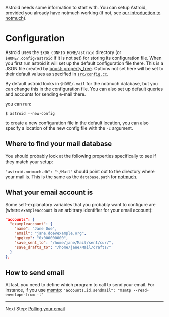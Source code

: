 Astroid needs some information to start with. You can setup Astroid, provided you already have notmuch working (if not, see [our introduction to notmuch][notmuchintro]).


# Configuration

Astroid uses the `$XDG_CONFIG_HOME/astroid` directory (or `$HOME/.config/astroid` if it is not set) for storing its configuration file. When you first run astroid it will set up the default configuration file there. This is a JSON file created by [boost::property_tree]. Options not set here will be set to their default values as specified in [`src/config.cc`](https://github.com/gauteh/astroid/blob/master/src/config.cc#L78).

[boost::property_tree]: http://www.boost.org/doc/libs/1_56_0/doc/html/property_tree.html


By default astroid looks in `$HOME/.mail` for the notmuch database, but you can change this in the configuration file. You can also set up default queries and accounts for sending e-mail there.

you can run:

` $ astroid --new-config `

to create a new configuration file in the default location, you can also specify a location of the new config file with the `-c` argument.


## Where to find your mail database

You should probably look at the following properties specifically to see if they match your setup:

`"astroid.notmuch.db": "~/Mail"` should point out to the directory where your mail is. This is the same as the `database.path` for [notmuch][notmuchintro].

## What your email account is

Some self-explanatory variables that you probably want to configure are (where `exampleaccount` is an arbitrary identifier for your email account):

```json
"accounts": {
  "exampleaccount": {
    "name": "Jane Doe",
    "email": "jane.doe@example.org",
    "gpgkey": "0x000000000",
    "save_sent_to": "/home/jane/Mail/sent/cur/",
    "save_drafts_to": "/home/jane/Mail/drafts/"
  }
},
```

## How to send email

At last, you need to define which program to call to send your email. For instance, if you use [msmtp](http://msmtp.sourceforge.net/): `"accounts.id.sendmail": "msmtp --read-envelope-from -t"` 

[notmuchintro]: ./Introduction-to-notmuch

------------------

Next Step: [Polling your email](./Polling)